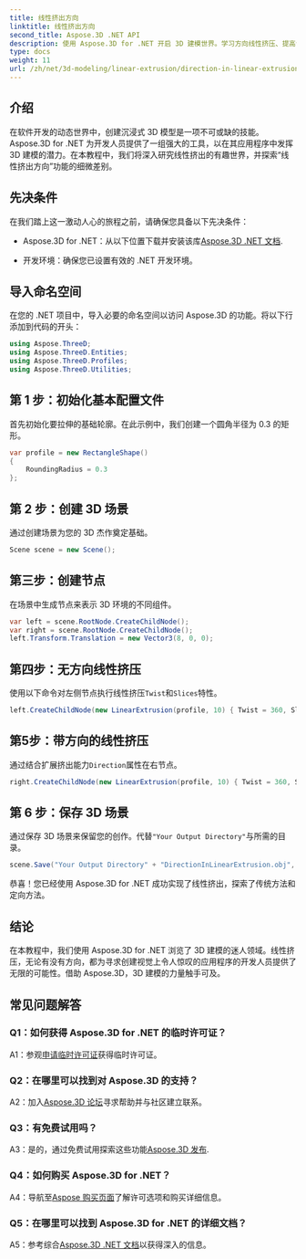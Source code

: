 ```yaml
---
title: 线性挤出方向
linktitle: 线性挤出方向
second_title: Aspose.3D .NET API
description: 使用 Aspose.3D for .NET 开启 3D 建模世界。学习方向线性挤压、提高创造力并轻松制作沉浸式应用程序。
type: docs
weight: 11
url: /zh/net/3d-modeling/linear-extrusion/direction-in-linear-extrusion/
---
```

## 介绍

在软件开发的动态世界中，创建沉浸式 3D 模型是一项不可或缺的技能。 Aspose.3D for .NET 为开发人员提供了一组强大的工具，以在其应用程序中发挥 3D 建模的潜力。在本教程中，我们将深入研究线性挤出的有趣世界，并探索“线性挤出方向”功能的细微差别。

## 先决条件

在我们踏上这一激动人心的旅程之前，请确保您具备以下先决条件：

-  Aspose.3D for .NET：从以下位置下载并安装该库[Aspose.3D .NET 文档](https://reference.aspose.com/3d/net/).

- 开发环境：确保您已设置有效的 .NET 开发环境。

## 导入命名空间

在您的 .NET 项目中，导入必要的命名空间以访问 Aspose.3D 的功能。将以下行添加到代码的开头：

```csharp
using Aspose.ThreeD;
using Aspose.ThreeD.Entities;
using Aspose.ThreeD.Profiles;
using Aspose.ThreeD.Utilities;
```

## 第 1 步：初始化基本配置文件

首先初始化要拉伸的基础轮廓。在此示例中，我们创建一个圆角半径为 0.3 的矩形。

```csharp
var profile = new RectangleShape()
{
    RoundingRadius = 0.3
};
```

## 第 2 步：创建 3D 场景

通过创建场景为您的 3D 杰作奠定基础。

```csharp
Scene scene = new Scene();
```

## 第三步：创建节点

在场景中生成节点来表示 3D 环境的不同组件。

```csharp
var left = scene.RootNode.CreateChildNode();
var right = scene.RootNode.CreateChildNode();
left.Transform.Translation = new Vector3(8, 0, 0);
```

## 第四步：无方向线性挤压

使用以下命令对左侧节点执行线性挤压`Twist`和`Slices`特性。

```csharp
left.CreateChildNode(new LinearExtrusion(profile, 10) { Twist = 360, Slices = 100 });
```

## 第5步：带方向的线性挤压

通过结合扩展挤出能力`Direction`属性在右节点。

```csharp
right.CreateChildNode(new LinearExtrusion(profile, 10) { Twist = 360, Slices = 100, Direction = new Vector3(0.3, 0.2, 1) });
```

## 第 6 步：保存 3D 场景

通过保存 3D 场景来保留您的创作。代替`"Your Output Directory"`与所需的目录。

```csharp
scene.Save("Your Output Directory" + "DirectionInLinearExtrusion.obj", FileFormat.WavefrontOBJ);
```

恭喜！您已经使用 Aspose.3D for .NET 成功实现了线性挤出，探索了传统方法和定向方法。

## 结论

在本教程中，我们使用 Aspose.3D for .NET 浏览了 3D 建模的迷人领域。线性挤压，无论有没有方向，都为寻求创建视觉上令人惊叹的应用程序的开发人员提供了无限的可能性。借助 Aspose.3D，3D 建模的力量触手可及。

## 常见问题解答

### Q1：如何获得 Aspose.3D for .NET 的临时许可证？

 A1：参观[申请临时许可证](https://purchase.aspose.com/temporary-license/)获得临时许可证。

### Q2：在哪里可以找到对 Aspose.3D 的支持？

 A2：加入[Aspose.3D 论坛](https://forum.aspose.com/c/3d/18)寻求帮助并与社区建立联系。

### Q3：有免费试用吗？

A3：是的，通过免费试用探索这些功能[Aspose.3D 发布](https://releases.aspose.com/).

### Q4：如何购买 Aspose.3D for .NET？

 A4：导航至[Aspose 购买页面](https://purchase.aspose.com/buy)了解许可选项和购买详细信息。

### Q5：在哪里可以找到 Aspose.3D for .NET 的详细文档？

 A5：参考综合[Aspose.3D .NET 文档](https://reference.aspose.com/3d/net/)以获得深入的信息。